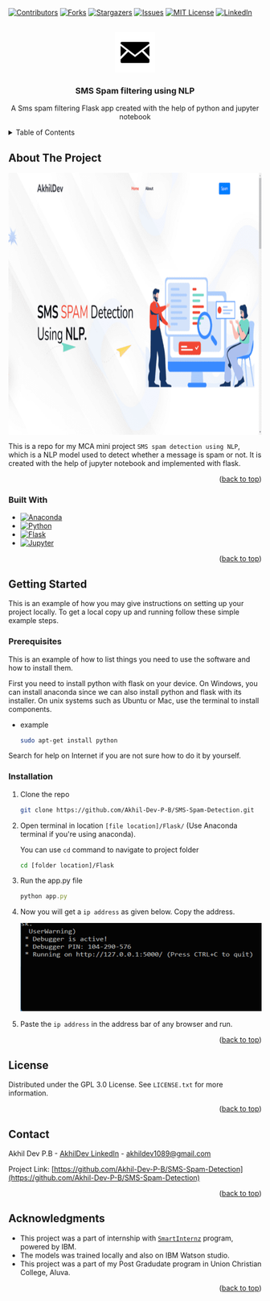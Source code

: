 <!-- Improved compatibility of back to top link: See: https://github.com/othneildrew/Best-README-Template/pull/73 -->
<a name="readme-top"></a>
<!--
*** Thanks for checking out the Best-README-Template. If you have a suggestion
*** that would make this better, please fork the repo and create a pull request
*** or simply open an issue with the tag "enhancement".
*** Don't forget to give the project a star!
*** Thanks again! Now go create something AMAZING! :D
-->



<!-- PROJECT SHIELDS -->
<!--
*** I'm using markdown "reference style" links for readability.
*** Reference links are enclosed in brackets [ ] instead of parentheses ( ).
*** See the bottom of this document for the declaration of the reference variables
*** for contributors-url, forks-url, etc. This is an optional, concise syntax you may use.
*** https://www.markdownguide.org/basic-syntax/#reference-style-links
-->
[![Contributors][contributors-shield]][contributors-url]
[![Forks][forks-shield]][forks-url]
[![Stargazers][stars-shield]][stars-url]
[![Issues][issues-shield]][issues-url]
[![MIT License][license-shield]][license-url]
[![LinkedIn][linkedin-shield]][linkedin-url]



<!-- PROJECT LOGO -->
<br />
<div align="center">
  <a href="https://github.com/Akhil-Dev-P-B/SMS-Spam-Detection">
    <img src="images/logo.png" alt="Logo" width="80" height="80">
  </a>

<h3 align="center">SMS Spam filtering using NLP</h3>

  <p align="center">
    A Sms spam filtering Flask app created with the help of python and jupyter notebook
    <br />
  </p>
</div>



<!-- TABLE OF CONTENTS -->
<details>
  <summary>Table of Contents</summary>
  <ol>
    <li>
      <a href="#about-the-project">About The Project</a>
      <ul>
        <li><a href="#built-with">Built With</a></li>
      </ul>
    </li>
    <li>
      <a href="#getting-started">Getting Started</a>
      <ul>
        <li><a href="#prerequisites">Prerequisites</a></li>
        <li><a href="#installation">Installation</a></li>
      </ul>
    </li>
    <li><a href="#license">License</a></li>
    <li><a href="#contact">Contact</a></li>
    <li><a href="#acknowledgments">Acknowledgments</a></li>
  </ol>
</details>



<!-- ABOUT THE PROJECT -->
## About The Project

<img src="images/Screenshot.png" alt="Screenshot" align="Center" width=800 height=520>

This is a repo for my MCA mini project `SMS spam detection using NLP`, which is a NLP model used to detect whether a message is spam or not. It is created with the help of jupyter notebook and implemented with flask.

<p align="right">(<a href="#readme-top">back to top</a>)</p>



### Built With

* [![Anaconda][Anaconda.js]][Anaconda-url]
* [![Python][Python.js]][Python-url]
* [![Flask][Flask.js]][Flask-url]
* [![Jupyter][Jupyter.io]][Jupyter-url]

<p align="right">(<a href="#readme-top">back to top</a>)</p>



<!-- GETTING STARTED -->
## Getting Started

This is an example of how you may give instructions on setting up your project locally.
To get a local copy up and running follow these simple example steps.

### Prerequisites

This is an example of how to list things you need to use the software and how to install them.

First you need to install python with flask on your device. On Windows, you can install anaconda since we can also install python and flask with its installer. On unix systems such as Ubuntu or Mac, use the terminal to install components.

* example
  ```sh
  sudo apt-get install python
  ```

Search for help on Internet if you are not sure how to do it by yourself.

### Installation

1. Clone the repo
   ```sh
   git clone https://github.com/Akhil-Dev-P-B/SMS-Spam-Detection.git
   ```
2. Open terminal in location `[file location]/Flask/` (Use Anaconda terminal if you're using anaconda).
  
   You can use `cd` command to navigate to project folder 
   ```sh
   cd [folder location]/Flask
   ```
3. Run the app.py file
   ```js
   python app.py
   ```
4. Now you will get a `ip address` as given below. Copy the address.

   <img src="images/Screenshot1.png" alt="Screenshot" width = 600 height = 175 >
   
5. Paste the `ip address` in the address bar of any browser and run.

<p align="right">(<a href="#readme-top">back to top</a>)</p>


<!-- LICENSE -->
## License

Distributed under the GPL 3.0 License. See `LICENSE.txt` for more information.

<p align="right">(<a href="#readme-top">back to top</a>)</p>



<!-- CONTACT -->
## Contact

Akhil Dev P.B - [AkhilDev LinkedIn](https://www.linkedin.com/in/akhildevpb/) - akhildev1089@gmail.com

Project Link: [https://github.com/Akhil-Dev-P-B/SMS-Spam-Detection](https://github.com/Akhil-Dev-P-B/SMS-Spam-Detection)

<p align="right">(<a href="#readme-top">back to top</a>)</p>



<!-- ACKNOWLEDGMENTS -->
## Acknowledgments

* This project was a part of internship with [`SmartInternz`](https://smartinternz.com/) program, powered by IBM.
* The models was trained locally and also on IBM Watson studio.
* This project was a part of my Post Gradudate program in Union Christian College, Aluva.

<p align="right">(<a href="#readme-top">back to top</a>)</p>



<!-- MARKDOWN LINKS & IMAGES -->
<!-- https://www.markdownguide.org/basic-syntax/#reference-style-links -->
[contributors-shield]: https://img.shields.io/github/contributors/Akhil-Dev-P-B/SMS-Spam-Detection.svg?style=for-the-badge
[contributors-url]:https://github.com/Akhil-Dev-P-B/SMS-Spam-Detection/graphs/contributors
[forks-shield]: https://img.shields.io/github/forks/Akhil-Dev-P-B/SMS-Spam-Detection.svg?style=for-the-badge
[forks-url]: https://github.com/Akhil-Dev-P-B/SMS-Spam-Detection/network/members
[stars-shield]: https://img.shields.io/github/stars/Akhil-Dev-P-B/SMS-Spam-Detection.svg?style=for-the-badge
[stars-url]: https://github.com/Akhil-Dev-P-B/SMS-Spam-Detection/stargazers
[issues-shield]: https://img.shields.io/github/issues/Akhil-Dev-P-B/SMS-Spam-Detection.svg?style=for-the-badge
[issues-url]: https://github.com/Akhil-Dev-P-B/SMS-Spam-Detection/issues
[license-shield]: https://img.shields.io/github/license/Akhil-Dev-P-B/SMS-Spam-Detection.svg?style=for-the-badge
[license-url]: https://github.com/Akhil-Dev-P-B/SMS-Spam-Detection/blob/master/LICENSE.txt
[linkedin-shield]: https://img.shields.io/badge/-LinkedIn-black.svg?style=for-the-badge&logo=linkedin&colorB=555
[linkedin-url]: https://linkedin.com/in/akhildevpb



[Anaconda.js]: https://img.shields.io/badge/Anaconda-90ee90?style=for-the-badge&logo=Anaconda&logoColor=Green
[Anaconda-url]: https://www.anaconda.com/
[Python.js]: https://img.shields.io/badge/Python-ffff00?style=for-the-badge&logo=Python&logoColor=61DAFB
[Python-url]: https://www.python.org/
[Flask.js]: https://img.shields.io/badge/Flask-000000?style=for-the-badge&logo=Flask&logoColor=61DAFB
[Flask-url]: https://flask.palletsprojects.com/en/2.2.x/
[Jupyter.io]: https://img.shields.io/badge/Jupyter-4f4f4f?style=for-the-badge&logo=jupyter&logoColor=ffa500
[Jupyter-url]: https://jupyter.org/
